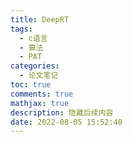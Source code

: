 ```yaml
---
title: DeepRT
tags:
  - c语言
  - 算法
  - PAT
categories:
  - 论文笔记
toc: true
comments: true
mathjax: true
description: 隐藏后续内容
date: 2022-08-05 15:52:48
---
```

<!--more-->
